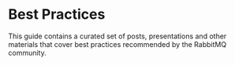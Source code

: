 <!--
Copyright (c) 2005-2024 Broadcom. All Rights Reserved. The term "Broadcom" refers to Broadcom Inc. and/or its subsidiaries.

All rights reserved. This program and the accompanying materials
are made available under the terms of the under the Apache License,
Version 2.0 (the "License”); you may not use this file except in compliance
with the License. You may obtain a copy of the License at

https://www.apache.org/licenses/LICENSE-2.0

Unless required by applicable law or agreed to in writing, software
distributed under the License is distributed on an "AS IS" BASIS,
WITHOUT WARRANTIES OR CONDITIONS OF ANY KIND, either express or implied.
See the License for the specific language governing permissions and
limitations under the License.
-->

# Best Practices

This guide contains a curated set of posts, presentations and other materials
that cover best practices recommended by the RabbitMQ community.

<style>
.hubs-embedded #collection-items .tile {
  margin: 0 20px 20px 0 !important;
}
</style>

<!-- Uberflip Embedded Hub Widget -->

<div id="UfEmbeddedHub1544215098035"></div>

<script>
window._ufHubConfig = window._ufHubConfig || [];
window._ufHubConfig.push({
  'containers':{'app':'#UfEmbeddedHub1544215098035'},
  'collection': '3229595',
  'openLink':function(url){
    window.top.location.href=url;
  },
  'lazyloader':{
    'itemDisplayLimit':20,
    'maxTilesPerRow':0,
    'maxItemsTotal': 0
  },
  'tileSize': 'small',
  'enablePageTracking':false,
  'baseUrl': 'https://content.pivotal.io/',
  'filesUrl': 'https://content.pivotal.io/',
  'generatedAtUTC': '2018-12-07 20:37:59',
});
</script>

<script>(function(d,t,u) {
  function load(){
    var s=d.createElement(t);s.src=u;d.body.appendChild(s);
  }
  if (window.addEventListener) {
    window.addEventListener('load',load,false);
  }
  else if (window.attachEvent) {
    window.attachEvent('onload',load);
  }
  else{
    window.onload=load;
  }
}(document,'script','https://content.pivotal.io/hubsFront/embed_collection'));
</script>
<!-- /End Uberflip Embedded Hub Widget -->
